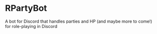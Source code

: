 # RPartyBot
A bot for Discord that handles parties and HP (and maybe more to come!) for role-playing in Discord
